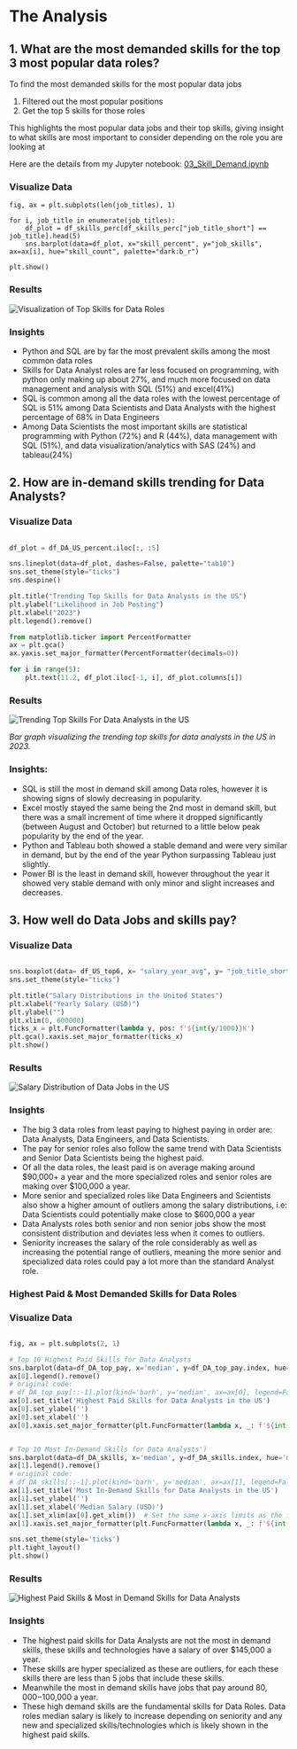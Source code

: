 # The Analysis

## 1. What are the most demanded skills for the top 3 most popular data roles?

To find the most demanded skills for the most popular data jobs
1. Filtered out the most popular positions
2. Get the top 5 skills for those roles

This highlights the most popular data jobs and their top skills, giving insight
to what skills are most important to consider depending on the role you are looking at

Here are the details from my Jupyter notebook:
[03_Skill_Demand.ipynb](Project/03_Skill_Demand.ipynb)

### Visualize Data
```
fig, ax = plt.subplots(len(job_titles), 1)

for i, job_title in enumerate(job_titles):
    df_plot = df_skills_perc[df_skills_perc["job_title_short"] == job_title].head(5)
    sns.barplot(data=df_plot, x="skill_percent", y="job_skills", ax=ax[i], hue="skill_count", palette="dark:b_r")

plt.show()
```

### Results

![Visualization of Top Skills for Data Roles](https://raw.githubusercontent.com/jtrangit/Python-Data-Analytics/main/Project/images/skill_demand_all_data_roles.png)

### Insights
- Python and SQL are by far the most prevalent skills among the most common data roles
- Skills for Data Analyst roles are far less focused on programming, with python only making up about 27%, and much more focused on data management and analysis with
 SQL (51%) and excel(41%)
- SQL is common among all the data roles with the lowest percentage of SQL is 51% among Data Scientists and Data Analysts with the highest percentage of 68% in Data Engineers
- Among Data Scientists the most important skills are statistical programming with Python (72%) and R (44%), data management with SQL (51%), and data visualization/analytics with SAS (24%) and tableau(24%)

## 2. How are in-demand skills trending for Data Analysts?

### Visualize Data
```python

df_plot = df_DA_US_percent.iloc[:, :5]

sns.lineplot(data=df_plot, dashes=False, palette="tab10")
sns.set_theme(style="ticks")
sns.despine()

plt.title("Trending Top Skills for Data Analysts in the US")
plt.ylabel("Likelihood in Job Posting")
plt.xlabel("2023")
plt.legend().remove()

from matplotlib.ticker import PercentFormatter
ax = plt.gca()
ax.yaxis.set_major_formatter(PercentFormatter(decimals=0))

for i in range(5):
    plt.text(11.2, df_plot.iloc[-1, i], df_plot.columns[i])
```

### Results
![Trending Top Skills For Data Analysts in the US](https://raw.githubusercontent.com/jtrangit/Python-Data-Analytics/main/Project/images/skill_trend.png)

*Bar graph visualizing the trending top skills for data analysts in the US in 2023.*

### Insights:
- SQL is still the most in demand skill among Data roles, however it is showing signs of slowly decreasing in popularity.
- Excel mostly stayed the same being the 2nd most in demand skill, but there was a small increment of time where it dropped significantly (between August and October) but returned to a little below peak popularity by the end of the year.
- Python and Tableau both showed a stable demand and were very similar in demand, but by the end of the year Python surpassing Tableau just slightly.
- Power BI is the least in demand skill, however throughout the year it showed very stable demand with only minor and slight increases and decreases.

## 3. How well do Data Jobs and skills pay?

### Visualize Data

```python

sns.boxplot(data= df_US_top6, x= "salary_year_avg", y= "job_title_short", order= job_order)
sns.set_theme(style="ticks")

plt.title("Salary Distributions in the United States")
plt.xlabel("Yearly Salary (USD)")
plt.ylabel("")
plt.xlim(0, 600000)
ticks_x = plt.FuncFormatter(lambda y, pos: f'${int(y/1000)}K')
plt.gca().xaxis.set_major_formatter(ticks_x)
plt.show()

```

### Results

![Salary Distribution of Data Jobs in the US](https://raw.githubusercontent.com/jtrangit/Python-Data-Analytics/main/Project/images/data_salary.png)

### Insights

- The big 3 data roles from least paying to highest paying in order are: Data Analysts, Data Engineers, and Data Scientists.
- The pay for senior roles also follow the same trend with Data Scientists and Senior Data Scientists being the highest paid.
- Of all the data roles, the least paid is on average making around $90,000+ a year and the more specialized roles and senior roles are making over $100,000 a year.
- More senior and specialized roles like Data Engineers and Scientists also show a higher amount of outliers among the salary distributions, i.e: Data Scientists could potentially make close to $600,000 a year
- Data Analysts roles both senior and non senior jobs show the most consistent distribution and deviates less when it comes to outliers.
- Seniority increases the salary of the role considerably as well as increasing the potential range of outliers, meaning the more senior and specialized data roles could pay a lot more than the standard Analyst role.

### Highest Paid & Most Demanded Skills for Data Roles

### Visualize Data

```python

fig, ax = plt.subplots(2, 1)  

# Top 10 Highest Paid Skills for Data Analysts
sns.barplot(data=df_DA_top_pay, x='median', y=df_DA_top_pay.index, hue='median', ax=ax[0], palette='dark:b_r')
ax[0].legend().remove()
# original code:
# df_DA_top_pay[::-1].plot(kind='barh', y='median', ax=ax[0], legend=False) 
ax[0].set_title('Highest Paid Skills for Data Analysts in the US')
ax[0].set_ylabel('')
ax[0].set_xlabel('')
ax[0].xaxis.set_major_formatter(plt.FuncFormatter(lambda x, _: f'${int(x/1000)}K'))


# Top 10 Most In-Demand Skills for Data Analysts')
sns.barplot(data=df_DA_skills, x='median', y=df_DA_skills.index, hue='median', ax=ax[1], palette='light:b')
ax[1].legend().remove()
# original code:
# df_DA_skills[::-1].plot(kind='barh', y='median', ax=ax[1], legend=False)
ax[1].set_title('Most In-Demand Skills for Data Analysts in the US')
ax[1].set_ylabel('')
ax[1].set_xlabel('Median Salary (USD)')
ax[1].set_xlim(ax[0].get_xlim())  # Set the same x-axis limits as the first plot
ax[1].xaxis.set_major_formatter(plt.FuncFormatter(lambda x, _: f'${int(x/1000)}K'))

sns.set_theme(style='ticks')
plt.tight_layout()
plt.show()

```

### Results

![Highest Paid Skills & Most in Demand Skills for Data Analysts](https://raw.githubusercontent.com/jtrangit/Python-Data-Analytics/main/Project/images/highest_paid_and_demanded_skills_data.png)

### Insights

- The highest paid skills for Data Analysts are not the most in demand skills, these skills and technologies have a salary of over $145,000 a year.
- These skills are hyper specialized as these are outliers, for each these skills there are less than 5 jobs that include these skills.
- Meanwhile the most in demand skills have jobs that pay around $80,000-$100,000 a year.
- These high demand skills are the fundamental skills for Data Roles. Data roles median salary is likely to increase depending on seniority and any new and specialized skills/technologies which is likely shown in the highest paid skills.
